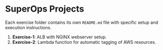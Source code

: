 # SuperOps Projects

Each exercise folder contains its own `README.md` file with specific setup and execution instructions.

1. **Exercise-1**: ALB with NGINX webserver setup.
2. **Exercise-2**: Lambda function for automatic tagging of AWS resources.



